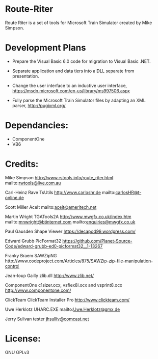# Route-Riter
 Route Riter is a set of tools for Microsoft Train Simulator created by Mike Simpson.

# Development Plans
- Prepare the Visual Basic 6.0 code for migration to Visual Basic .NET.

- Separate application and data tiers into a DLL separate from presentation.

- Change the user interface to an inductive user interface, https://msdn.microsoft.com/en-us/library/ms997506.aspx

- Fully parse the Microsoft Train Simulator files by adapting an XML parser, http://pugixml.org/

# Dependancies:
- ComponentOne
- VB6

# Credits:
Mike Simpson
http://www.rstools.info/route_riter.html
mailto:rwtools@live.com.au

Carl-Heinz Rave
TsUtils
http://www.carloshr.de
mailto:carlosHR@t-online.de

Scott Miller
AceIt
mailto:aceit@ameritech.net

Martin Wright
TGATools2A
http://www.mwgfx.co.uk/index.htm
mailto:mnwright@btinternet.com
mailto:enquiries@mwgfx.co.uk

Paul Gausden
Shape Viewer
https://decapod99.wordpress.com/

Edward Grubb
PicFormat32
https://github.com/Planet-Source-Code/edward-grubb-ed0-picformat32__1-13267

Franky Braem
SAWZipNG
http://www.codeproject.com/Articles/875/SAWZip-zip-file-manipulation-control

Jean-loup Gailly
zlib.dll
http://www.zlib.net/

ComponentOne
c1sizer.ocx, vsflex8l.ocx and vsprint8.ocx
http://www.componentone.com/

ClickTeam
ClickTeam Installer Pro
http://www.clickteam.com/

Uwe Herklotz
UHARC.EXE
mailto:Uwe.Herklotz@gmx.de

Jerry Sulivan
tester
jhsulliv@comcast.net


# License:

GNU GPLv3
